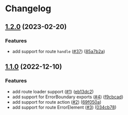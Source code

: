 # Changelog

## [1.2.0](https://github.com/mammadataei/vite-plugin-remix-router/compare/v1.1.0...v1.2.0) (2023-02-20)

### Features

- add support for route `handle`
  ([#37](https://github.com/mammadataei/vite-plugin-remix-router/issues/37))
  ([85a7b2a](https://github.com/mammadataei/vite-plugin-remix-router/commit/85a7b2a654fa5a43f46d589e18d7893d2b6da8bc))

## [1.1.0](https://github.com/mammadataei/vite-plugin-remix-router/compare/v1.0.0...v1.1.0) (2022-12-10)

### Features

- add route loader support
  ([#1](https://github.com/mammadataei/vite-plugin-remix-router/issues/1))
  ([eb13dc2](https://github.com/mammadataei/vite-plugin-remix-router/commit/eb13dc2b12432784eb9a2cb86f5301f4c72e54ca))
- add support for ErrorBoundary exports
  ([#4](https://github.com/mammadataei/vite-plugin-remix-router/issues/4))
  ([f9cbcad](https://github.com/mammadataei/vite-plugin-remix-router/commit/f9cbcad4cd76e8515126f48d622d3ada99aad892))
- add support for route action
  ([#2](https://github.com/mammadataei/vite-plugin-remix-router/issues/2))
  ([69f050a](https://github.com/mammadataei/vite-plugin-remix-router/commit/69f050a38a5217ea83c100927778248d4b04656b))
- add support for route ErrorElement
  ([#3](https://github.com/mammadataei/vite-plugin-remix-router/issues/3))
  ([034cb78](https://github.com/mammadataei/vite-plugin-remix-router/commit/034cb7895c34758952e3cab8f518bbece0a3003f))
